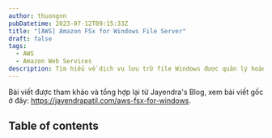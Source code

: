 ```yaml
---
author: thuongnn
pubDatetime: 2023-07-12T09:15:33Z
title: "[AWS] Amazon FSx for Windows File Server"
draft: false
tags:
  - AWS
  - Amazon Web Services
description: Tìm hiểu về dịch vụ lưu trữ file Windows được quản lý hoàn toàn bởi AWS, tương thích với Windows.
---
```

Bài viết được tham khảo và tổng hợp lại từ Jayendra's Blog, xem bài viết gốc ở đây: https://jayendrapatil.com/aws-fsx-for-windows. 

## Table of contents
